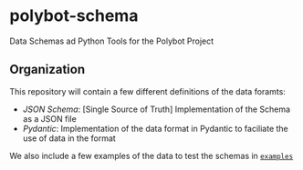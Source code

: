 # polybot-schema
Data Schemas ad Python Tools for the Polybot Project

## Organization

This repository will contain a few different definitions of the data foramts:

- *JSON Schema*: [Single Source of Truth] Implementation of the Schema as a JSON file
- *Pydantic*: Implementation of the data format in Pydantic to faciliate the use of data in the format

We also include a few examples of the data to test the schemas in [`examples`](./examples)
